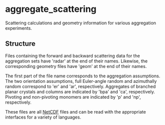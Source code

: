 # aggregate_scattering
Scattering calculations and geometry information for various aggregation experiments.

## Structure
Files containing the forward and backward scattering data for the aggregation sets have 'radar' at the end of their names. Likewise, the corresponding geometry files have 'geom' at the end of their names.

The first part of the file name corresponds to the aggregation assumptions. The two orientation assumptions, full Euler-angle random and azimuthally random correspond to 'er' and 'ar', respectively. Aggregates of branched planar crystals and columns are indicated by 'bpa' and 'ca', respectively. Pivoting and non-pivoting monomers are indicated by 'p' and 'np', respectively.

These files are all [NetCDF](https://www.unidata.ucar.edu/software/netcdf/) files and can be read with the appropriate interfaces for a variety of languages.
